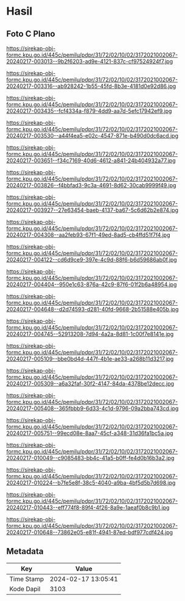# Hasil

## Foto C Plano

https://sirekap-obj-formc.kpu.go.id/445c/pemilu/pdpr/31/72/02/10/02/3172021002067-20240217-003013--9b2f6203-ad9e-4121-837c-cf97524924f7.jpg

https://sirekap-obj-formc.kpu.go.id/445c/pemilu/pdpr/31/72/02/10/02/3172021002067-20240217-003316--ab928242-1b55-45fd-8b3e-4181d0e92d86.jpg

https://sirekap-obj-formc.kpu.go.id/445c/pemilu/pdpr/31/72/02/10/02/3172021002067-20240217-003435--fcf4334a-f879-4dd9-aa7d-5efc17942ef9.jpg

https://sirekap-obj-formc.kpu.go.id/445c/pemilu/pdpr/31/72/02/10/02/3172021002067-20240217-003530--a44f4ea5-e02c-4547-871e-b490d0dc6acd.jpg

https://sirekap-obj-formc.kpu.go.id/445c/pemilu/pdpr/31/72/02/10/02/3172021002067-20240217-003651--f34c7169-40d6-4612-a841-24b404932a77.jpg

https://sirekap-obj-formc.kpu.go.id/445c/pemilu/pdpr/31/72/02/10/02/3172021002067-20240217-003826--f4bbfad3-9c3a-4691-8d62-30cab9999f49.jpg

https://sirekap-obj-formc.kpu.go.id/445c/pemilu/pdpr/31/72/02/10/02/3172021002067-20240217-003927--27e63454-baeb-4137-ba67-5c6d62b2e874.jpg

https://sirekap-obj-formc.kpu.go.id/445c/pemilu/pdpr/31/72/02/10/02/3172021002067-20240217-004308--aa2feb93-67f1-49ed-8ad5-cb4ffd51f7f4.jpg

https://sirekap-obj-formc.kpu.go.id/445c/pemilu/pdpr/31/72/02/10/02/3172021002067-20240217-004122--cd6d9ce9-397e-4c9d-88f6-b6d59686ab0f.jpg

https://sirekap-obj-formc.kpu.go.id/445c/pemilu/pdpr/31/72/02/10/02/3172021002067-20240217-004404--950e1c63-876a-42c9-87f6-01f2b6a48954.jpg

https://sirekap-obj-formc.kpu.go.id/445c/pemilu/pdpr/31/72/02/10/02/3172021002067-20240217-004648--d2d74593-d281-40fd-9668-2b51588e405b.jpg

https://sirekap-obj-formc.kpu.go.id/445c/pemilu/pdpr/31/72/02/10/02/3172021002067-20240217-004745--52913208-7d94-4a2a-8d81-1c00f7e8141e.jpg

https://sirekap-obj-formc.kpu.go.id/445c/pemilu/pdpr/31/72/02/10/02/3172021002067-20240217-005109--bbe0bd4d-447f-4b1e-ae33-a268b11d3217.jpg

https://sirekap-obj-formc.kpu.go.id/445c/pemilu/pdpr/31/72/02/10/02/3172021002067-20240217-005309--a6a32faf-30f2-4147-84da-4378be12decc.jpg

https://sirekap-obj-formc.kpu.go.id/445c/pemilu/pdpr/31/72/02/10/02/3172021002067-20240217-005408--365fbbb9-6d33-4c1d-9796-09a2bba743cd.jpg

https://sirekap-obj-formc.kpu.go.id/445c/pemilu/pdpr/31/72/02/10/02/3172021002067-20240217-005751--99ecd08e-8aa7-45cf-a348-31d36fa1bc5a.jpg

https://sirekap-obj-formc.kpu.go.id/445c/pemilu/pdpr/31/72/02/10/02/3172021002067-20240217-010049--c9085483-bb4c-41a5-b0ff-fe4d0b16b3a2.jpg

https://sirekap-obj-formc.kpu.go.id/445c/pemilu/pdpr/31/72/02/10/02/3172021002067-20240217-010224--b7fe5e8f-38c5-4040-a9ba-4bf5d5b7d698.jpg

https://sirekap-obj-formc.kpu.go.id/445c/pemilu/pdpr/31/72/02/10/02/3172021002067-20240217-010443--eff774f8-89f4-4f26-8a9e-1aeaf0b8c9b1.jpg

https://sirekap-obj-formc.kpu.go.id/445c/pemilu/pdpr/31/72/02/10/02/3172021002067-20240217-010648--73862e05-e81f-4941-87ed-bdf977cdf424.jpg


## Metadata

| Key        | Value               |
| ---------- | ------------------- |
| Time Stamp | 2024-02-17 13:05:41 |
| Kode Dapil | 3103                |



